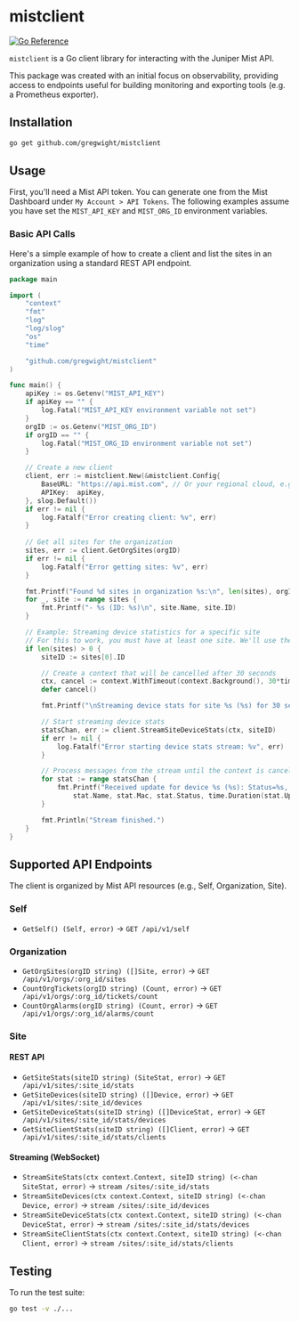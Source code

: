 # mistclient

[![Go Reference](https://pkg.go.dev/badge/github.com/gregwight/mistclient.svg)](https://pkg.go.dev/github.com/gregwight/mistclient)

`mistclient` is a Go client library for interacting with the Juniper Mist API.

This package was created with an initial focus on observability, providing access to endpoints useful for building monitoring and exporting tools (e.g. a Prometheus exporter).

## Installation

```sh
go get github.com/gregwight/mistclient
```

## Usage

First, you'll need a Mist API token. You can generate one from the Mist Dashboard under `My Account > API Tokens`. The following examples assume you have set the `MIST_API_KEY` and `MIST_ORG_ID` environment variables.

### Basic API Calls

Here's a simple example of how to create a client and list the sites in an organization using a standard REST API endpoint.

```go
package main

import (
	"context"
	"fmt"
	"log"
	"log/slog"
	"os"
	"time"

	"github.com/gregwight/mistclient"
)

func main() {
	apiKey := os.Getenv("MIST_API_KEY")
	if apiKey == "" {
		log.Fatal("MIST_API_KEY environment variable not set")
	}
	orgID := os.Getenv("MIST_ORG_ID")
	if orgID == "" {
		log.Fatal("MIST_ORG_ID environment variable not set")
	}

	// Create a new client
	client, err := mistclient.New(&mistclient.Config{
		BaseURL: "https://api.mist.com", // Or your regional cloud, e.g., https://api.eu.mist.com
		APIKey:  apiKey,
	}, slog.Default())
	if err != nil {
		log.Fatalf("Error creating client: %v", err)
	}
	
	// Get all sites for the organization
	sites, err := client.GetOrgSites(orgID)
	if err != nil {
		log.Fatalf("Error getting sites: %v", err)
	}

	fmt.Printf("Found %d sites in organization %s:\n", len(sites), orgID)
	for _, site := range sites {
		fmt.Printf("- %s (ID: %s)\n", site.Name, site.ID)
	}

	// Example: Streaming device statistics for a specific site
	// For this to work, you must have at least one site. We'll use the first one found.
	if len(sites) > 0 {
		siteID := sites[0].ID

		// Create a context that will be cancelled after 30 seconds
		ctx, cancel := context.WithTimeout(context.Background(), 30*time.Second)
		defer cancel()

		fmt.Printf("\nStreaming device stats for site %s (%s) for 30 seconds...\n", sites[0].Name, siteID)

		// Start streaming device stats
		statsChan, err := client.StreamSiteDeviceStats(ctx, siteID)
		if err != nil {
			log.Fatalf("Error starting device stats stream: %v", err)
		}

		// Process messages from the stream until the context is cancelled
		for stat := range statsChan {
			fmt.Printf("Received update for device %s (%s): Status=%s, Uptime=%s\n",
				stat.Name, stat.Mac, stat.Status, time.Duration(stat.Uptime).String())
		}

		fmt.Println("Stream finished.")
	}
}
```

## Supported API Endpoints

The client is organized by Mist API resources (e.g., Self, Organization, Site).

### Self
*   `GetSelf() (Self, error)` -> `GET /api/v1/self`

### Organization
*   `GetOrgSites(orgID string) ([]Site, error)` -> `GET /api/v1/orgs/:org_id/sites`
*   `CountOrgTickets(orgID string) (Count, error)` -> `GET /api/v1/orgs/:org_id/tickets/count`
*   `CountOrgAlarms(orgID string) (Count, error)` -> `GET /api/v1/orgs/:org_id/alarms/count`

### Site

#### REST API
*   `GetSiteStats(siteID string) (SiteStat, error)` -> `GET /api/v1/sites/:site_id/stats`
*   `GetSiteDevices(siteID string) ([]Device, error)` -> `GET /api/v1/sites/:site_id/devices`
*   `GetSiteDeviceStats(siteID string) ([]DeviceStat, error)` -> `GET /api/v1/sites/:site_id/stats/devices`
*   `GetSiteClientStats(siteID string) ([]Client, error)` -> `GET /api/v1/sites/:site_id/stats/clients`

#### Streaming (WebSocket)
*   `StreamSiteStats(ctx context.Context, siteID string) (<-chan SiteStat, error)` -> `stream /sites/:site_id/stats`
*   `StreamSiteDevices(ctx context.Context, siteID string) (<-chan Device, error)` -> `stream /sites/:site_id/devices`
*   `StreamSiteDeviceStats(ctx context.Context, siteID string) (<-chan DeviceStat, error)` -> `stream /sites/:site_id/stats/devices`
*   `StreamSiteClientStats(ctx context.Context, siteID string) (<-chan Client, error)` -> `stream /sites/:site_id/stats/clients`

## Testing

To run the test suite:
```sh
go test -v ./...
```
